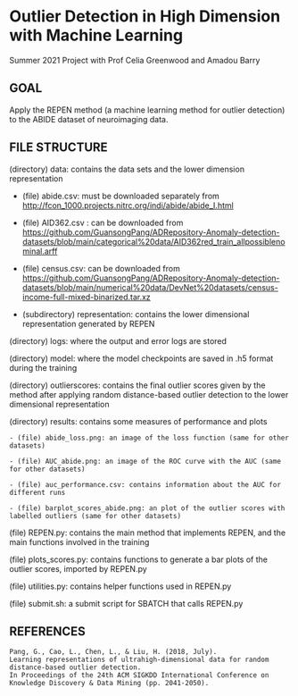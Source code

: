 # Outlier Detection in High Dimension with Machine Learning
Summer 2021 Project with Prof Celia Greenwood and Amadou Barry

## GOAL
Apply the REPEN method (a machine learning method for outlier detection) to the ABIDE dataset of neuroimaging data.

## FILE STRUCTURE
(directory) data: contains the data sets and the lower dimension representation
	
   - (file) abide.csv: must be downloaded separately from http://fcon_1000.projects.nitrc.org/indi/abide/abide_I.html
	
   - (file) AID362.csv : can be downloaded from https://github.com/GuansongPang/ADRepository-Anomaly-detection-datasets/blob/main/categorical%20data/AID362red_train_allpossiblenominal.arff
	
   - (file) census.csv: can be downloaded from https://github.com/GuansongPang/ADRepository-Anomaly-detection-datasets/blob/main/numerical%20data/DevNet%20datasets/census-income-full-mixed-binarized.tar.xz
	
   - (subdirectory) representation: contains the lower dimensional representation generated by REPEN

(directory) logs: where the output and error logs are stored

(directory) model: where the model checkpoints are saved in .h5 format during the training

(directory) outlierscores: contains the final outlier scores given by the method after applying random distance-based outlier detection to the lower dimensional representation

(directory) results: contains some measures of performance and plots
	
    - (file) abide_loss.png: an image of the loss function (same for other datasets)
	
    - (file) AUC_abide.png: an image of the ROC curve with the AUC (same for other datasets)
	
    - (file) auc_performance.csv: contains information about the AUC for different runs
	
    - (file) barplot_scores_abide.png: an plot of the outlier scores with labelled outliers (same for other datasets)

(file) REPEN.py: contains the main method that implements REPEN, and the main functions involved in the training

(file) plots_scores.py: contains functions to generate a bar plots of the outlier scores, imported by REPEN.py

(file) utilities.py: contains helper functions used in REPEN.py

(file) submit.sh: a submit script for SBATCH that calls REPEN.py

## REFERENCES
	Pang, G., Cao, L., Chen, L., & Liu, H. (2018, July).
	Learning representations of ultrahigh-dimensional data for random distance-based outlier detection.
	In Proceedings of the 24th ACM SIGKDD International Conference on Knowledge Discovery & Data Mining (pp. 2041-2050).
